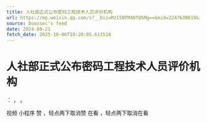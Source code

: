 ```yaml
---
title: 人社部正式公布密码工程技术人员评价机构
url: https://mp.weixin.qq.com/s?__biz=MzI5NTM4OTQ5Mg==&mid=2247630619&idx=1&sn=2fc31cef92620b75282c3ec46bad9a21
source: Doonsec's feed
date: 2024-09-21
fetch_date: 2025-10-06T18:20:05.613518
---
```


# 人社部正式公布密码工程技术人员评价机构

：
，
。

视频
小程序
赞
，轻点两下取消赞
在看
，轻点两下取消在看
